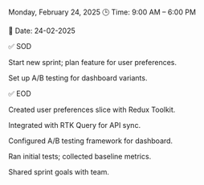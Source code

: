 Monday, February 24, 2025
🕒 Time: 9:00 AM – 6:00 PM

📆 Date: 24-02-2025

✅ SOD

Start new sprint; plan feature for user preferences.

Set up A/B testing for dashboard variants.

✅ EOD

Created user preferences slice with Redux Toolkit.

Integrated with RTK Query for API sync.

Configured A/B testing framework for dashboard.

Ran initial tests; collected baseline metrics.

Shared sprint goals with team.
